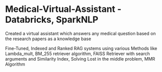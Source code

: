 # Medical-Virtual-Assistant - Databricks, SparkNLP

Created a virtual assistant which answers any medical question based on the research papers as a knowledge base

Fine-Tuned, Indexed and Ranked RAG systems using various Methods like Lambda_mult, BM_255 retriever algorithm, FAISS Retriever with search arguments and Similarity Index, Solving Lost in the middle problem, MMR Algorithm
